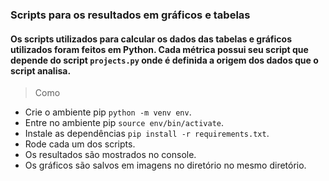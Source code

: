 ### Scripts para os resultados em gráficos e tabelas
#### Os scripts utilizados para calcular os dados das tabelas e gráficos utilizados foram feitos em Python. Cada métrica possui seu script que depende do script `projects.py` onde é definida a origem dos dados que o script analisa.

> Como
- Crie o ambiente pip `python -m venv env`.
- Entre no ambiente pip `source env/bin/activate`.
- Instale as dependências `pip install -r requirements.txt`.
- Rode cada um dos scripts.
- Os resultados são mostrados no console.
- Os gráficos são salvos em imagens no diretório no mesmo diretório.